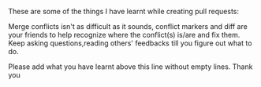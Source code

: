 These are some of the things I have learnt while creating pull requests:

Merge conflicts isn't as difficult as it sounds, conflict markers and diff are your friends to help recognize where
the conflict(s) is/are and fix them.
Keep asking questions,reading others' feedbacks till you figure out what to do.

Please add what you have learnt above this line without empty lines. Thank you
